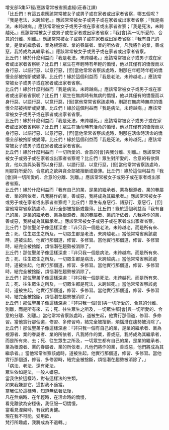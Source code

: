 增支部5集57經/應該常常被省察處經(莊春江譯)  
「比丘們！有這五處應該常常被女子或男子或在家者或出家者省察，哪五個呢？『我是老法，未跨越老。』應該常常被女子或男子或在家者或出家者省察；『我是病法，未跨越病。』應該常常被女子或男子或在家者或出家者省察；『我是死法，未跨越死。』應該常常被女子或男子或在家者或出家者省察；『我[會]與一切所愛的、合意的分離、別離。』應該常常被女子或男子或在家者或出家者省察；『我有自己的業，是業的繼承者、業為根源者、業的眷屬者、業的所依者，凡我將作的業，善或惡，我將成為其繼承者。』應該常常被女子或男子或在家者或出家者省察。  
比丘們！緣於什麼利益而『我是老法，未跨越老。』應該常常被女子或男子或在家者或出家者省察呢？比丘們！眾生在年輕時有年輕的憍慢，他以其僅有的憍慢而以身行惡、以語行惡、以意行惡，[但]當他常常省察該處時，則那在年輕時年輕的憍慢全部被捨斷或變薄。比丘們！緣於這個利益而『我是老法，未跨越老。』應該常常被女子或男子或在家者或出家者省察。  
比丘們！緣於什麼利益而『我是病法，未跨越病。』應該常常被女子或男子或在家者或出家者省察呢？比丘們！眾生在無病時有無病的憍慢，他以其僅有的憍慢而以身行惡、以語行惡、以意行惡，[但]當他常常省察該處時，則那在無病時無病的憍慢全部被捨斷或變薄。比丘們！緣於這個利益而『我是病法，未跨越病。』應該常常被女子或男子或在家者或出家者省察。  
比丘們！緣於什麼利益而『我是死法，未跨越死。』應該常常被女子或男子或在家者或出家者省察呢？比丘們！眾生在活命時有活命的憍慢，他以其僅有的憍慢而以身行惡、以語行惡、以意行惡，[但]當他常常省察該處時，則那在活命時活命的憍慢全部被捨斷或變薄。比丘們！緣於這個利益而『我是死法，未跨越死。』應該常常被女子或男子或在家者或出家者省察。  
比丘們！緣於什麼利益而『一切所愛的、合意的[會]與我分離、別離。』應該常常被女子或男子或在家者或出家者省察呢？比丘們！眾生對所愛的、合意的有欲與貪，他以貪與染著而以身行惡、以語行惡、以意行惡，[但]當他常常省察該處時，則那對所愛的、合意的之欲與貪全部被捨斷或變薄。比丘們！緣於這個利益而『我[會]與一切所愛的、合意的分離、別離。』應該常常被女子或男子或在家者或出家者省察。  
比丘們！緣於什麼利益而『我有自己的業，是業的繼承者、業為根源者、業的眷屬者、業的所依者，凡我將作的業，善或惡，我將成為其繼承者。』應該常常被女子或男子或在家者或出家者省察呢？比丘們！眾生有身惡行、語惡行、意惡行，[但]當他常常省察該處時，惡行全部被捨斷或變薄。比丘們！緣於這個利益而『我有自己的業，是業的繼承者、業為根源者、業的眷屬者、業的所依者，凡我將作的業，善或惡，我將成為其繼承者。』應該常常被女子或男子或在家者或出家者省察。  
比丘們！那位聖弟子像這樣深慮：『非只我一個是老法，未跨越老，而是所有來、去；死、往生眾生之所及，一切眾生都是老法，未跨越老。』當他常常省察該處時，道被生起，他實行那個道，修習、多修習。當他實行那個道，修習、多修習時，結完全被捨斷，煩惱潛在趨勢被消除了。  
比丘們！那位聖弟子像這樣深慮：『非只我一個是病法，未跨越病，而是所有來、去；死、往生眾生之所及，一切眾生都是病法，未跨越病。』當他常常省察該處時，道被生起，他實行那個道，修習、多修習。當他實行那個道，修習、多修習時，結完全被捨斷，煩惱潛在趨勢被消除了。  
比丘們！那位聖弟子像這樣深慮：『非只我一個是死法，未跨越死，而是所有來、去；死、往生眾生之所及，一切眾生都是死法，未跨越死。』當他常常省察該處時，道被生起，他實行那個道，修習、多修習。當他實行那個道，修習、多修習時，結完全被捨斷，煩惱潛在趨勢被消除了。  
比丘們！那位聖弟子像這樣深慮：『非只我一個[會]與一切所愛的、合意的分離、別離，而是所有來、去；死、往生眾生之所及，一切眾生都[會]與一切所愛的、合意的分離、別離。』當他常常省察該處時，道被生起，他實行那個道，修習、多修習。當他實行那個道，修習、多修習時，結完全被捨斷，煩惱潛在趨勢被消除了。  
比丘們！那位聖弟子像這樣深慮：『非只我一個有自己的業，是業的繼承者、業為根源者、業的眷屬者、業的所依者，凡我將作的業，善或惡，我將成為其繼承者，而是所有來、去；死、往生眾生之所及，一切眾生都有自己的業，是業的繼承者、業為根源者、業的眷屬者、業的所依者，凡他們將作的業，善或惡，他們將成為其繼承者。』當他常常省察該處時，道被生起，他實行那個道，修習、多修習。當他實行那個道，修習、多修習時，結完全被捨斷，煩惱潛在趨勢被消除了。」  
「病法、老法，還有死法，  
眾生依如是法，一般人嫌惡。  
當我住於這樣時，對有這樣法的生類，  
如果我嫌惡它，這對我不適當。  
當我住於這樣時，知道無依著法後，  
凡在無病時、在年輕時，在活命時的憍慢，  
看見離欲為安穩後，我征服一切憍慢，  
當看見涅槃時，有我的勇健。  
現在我不可能，受用欲，  
梵行所趣處，我將成為不退轉。」  
  
  
